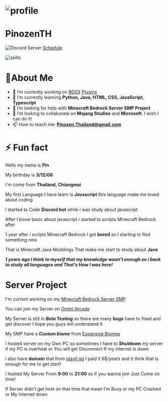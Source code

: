 # ![profile](https://github.com/PinozenTH/PinozenTH/blob/PinozenTH/assets/Untitled.png)

# PinozenTH

![Discord Server](https://discordapp.com/api/guilds/749969091560734822/widget.png?style=shield)
[Schedule](https://github.com/PinozenTH/PinozenTH/blob/PinozenTH/assets/schedule.md)

![skills](https://github-readme-stats.vercel.app/api?username=pinozenth&show_icons=true)

# 🔰About Me

- 🔭 I’m currently working on [BDSX](https://github.com/bdsx/bdsx) [Plugins](https://github.com/PinozenTH/Bdsx2-Modules)
- 🌱 I’m currently learning **Python, Java, HTML, CSS, JavaScript, Typescript**
- 🤔 I’m looking for help with **Minecraft Bedrock Server SMP Project**
- 👯 I’m looking to collaborate on __**Mojang Studios**__ and __**Microsoft**__. I wish I can do it!
- 📫 How to reach me: __**Pinozen.Thailand@gmail.com**__

# ⚡ Fun fact

Hello my name is **Pin**

My birthday is **3/12/06**

I'm come from **Thailand, Chiangmai**

My first Language I have learn is **Javascript** this language make me loved about coding

I started to Code **Discord bot** while i was study about javascript

After I know basic about javascript i started to scripts Minecraft Bedrock after

1 year after i scripts Minecraft Bedrock I got __**bored**__ so I starting to find something new

That is Minecraft Java Moddings That make me start to study about **Java**

__***1 years ago I think to myself that my knowledge wasn't enough so i back to study all languages and That's How I was here!***__


# Server Project

I'm current working on my [Minecraft Bedrock Server SMP](https://github.com/PinozenTH/SMP-Server)

You can join my Server on [Omlet Arcade](https://omlet.gg/profile/pinozen.thailand)

My Server is still in ***Beta Testing*** so there are many __**bugs**__ have to fixed and get discover I hope you guys will understand it

My SMP have a __*Custom biome*__ from [Expansive Biomes](https://mcpedl.com/plenty-o-biomes-addon/)

I hosted server on my Own PC so sometimes I have to __**Shutdown**__ my server if my PC is overheat or You will get Disconnect If my internet is down

I also have **domain** that from [playit.gg](https://playit.gg) I paid it 6$/years and it think that is enough for me to get start!

I hosted My Server From **9:00** to **21:00** so if you wanna join Just Come on time!

If Server didn't get host on that time that mean I'm Busy or my PC Crashed or My Internet down

<!--

Here are some ideas to get you started:

- 👯 I’m looking to collaborate on ...

- 💬 Ask me about ...
- 📫 How to reach me: ...
- 😄 Pronouns: ...

-->
